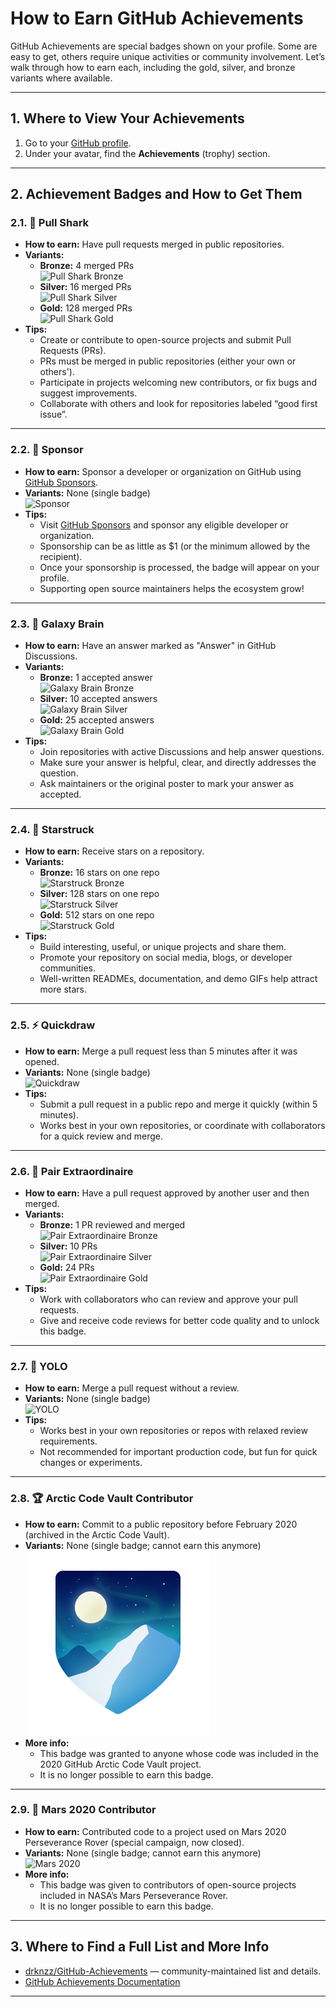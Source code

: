 # How to Earn GitHub Achievements

GitHub Achievements are special badges shown on your profile. Some are easy to get, others require unique activities or community involvement. Let’s walk through how to earn each, including the gold, silver, and bronze variants where available.

---

## 1. Where to View Your Achievements

1. Go to your [GitHub profile](https://github.com/).
2. Under your avatar, find the **Achievements** (trophy) section.
---

## 2. Achievement Badges and How to Get Them

### 2.1. 🦈 Pull Shark

- **How to earn:** Have pull requests merged in public repositories.
- **Variants:**
  - **Bronze:** 4 merged PRs  
    ![Pull Shark Bronze](https://github.githubassets.com/images/modules/profile/achievements/pull-shark-default.png)
  - **Silver:** 16 merged PRs  
    ![Pull Shark Silver](https://github.githubassets.com/images/modules/profile/achievements/pull-shark-silver.png)
  - **Gold:** 128 merged PRs  
    ![Pull Shark Gold](https://github.githubassets.com/images/modules/profile/achievements/pull-shark-gold.png)
- **Tips:**  
  - Create or contribute to open-source projects and submit Pull Requests (PRs).
  - PRs must be merged in public repositories (either your own or others').
  - Participate in projects welcoming new contributors, or fix bugs and suggest improvements.
  - Collaborate with others and look for repositories labeled “good first issue”.

---

### 2.2. 💝 Sponsor

- **How to earn:** Sponsor a developer or organization on GitHub using [GitHub Sponsors](https://github.com/sponsors).
- **Variants:** None (single badge)  
  ![Sponsor](https://githubachievements.com/cdn-cgi/image/width=350/images/badges/PublicSponsor.png)
- **Tips:**  
  - Visit [GitHub Sponsors](https://github.com/drknzz/GitHub-Achievements/blob/main/Media/Badges/GitHub-Sponsor/PNG/GitHubSponsorBadge.png?raw=true) and sponsor any eligible developer or organization.
  - Sponsorship can be as little as $1 (or the minimum allowed by the recipient).
  - Once your sponsorship is processed, the badge will appear on your profile.
  - Supporting open source maintainers helps the ecosystem grow!

---

### 2.3. 🌠 Galaxy Brain

- **How to earn:** Have an answer marked as "Answer" in GitHub Discussions.
- **Variants:**
  - **Bronze:** 1 accepted answer  
    ![Galaxy Brain Bronze](https://github.githubassets.com/images/modules/profile/achievements/galaxy-brain-default.png)
  - **Silver:** 10 accepted answers  
    ![Galaxy Brain Silver](https://github.githubassets.com/images/modules/profile/achievements/galaxy-brain-silver.png)
  - **Gold:** 25 accepted answers  
    ![Galaxy Brain Gold](https://github.githubassets.com/images/modules/profile/achievements/galaxy-brain-gold.png)
- **Tips:**  
  - Join repositories with active Discussions and help answer questions.
  - Make sure your answer is helpful, clear, and directly addresses the question.
  - Ask maintainers or the original poster to mark your answer as accepted.

---

### 2.4. 🌟 Starstruck

- **How to earn:** Receive stars on a repository.
- **Variants:**
  - **Bronze:** 16 stars on one repo  
    ![Starstruck Bronze](https://github.githubassets.com/images/modules/profile/achievements/starstruck-default.png)
  - **Silver:** 128 stars on one repo  
    ![Starstruck Silver](https://github.githubassets.com/images/modules/profile/achievements/starstruck-silver.png)
  - **Gold:** 512 stars on one repo  
    ![Starstruck Gold](https://github.githubassets.com/images/modules/profile/achievements/starstruck-gold.png)
- **Tips:**  
  - Build interesting, useful, or unique projects and share them.
  - Promote your repository on social media, blogs, or developer communities.
  - Well-written READMEs, documentation, and demo GIFs help attract more stars.

---

### 2.5. ⚡ Quickdraw

- **How to earn:** Merge a pull request less than 5 minutes after it was opened.
- **Variants:** None (single badge)  
  ![Quickdraw](https://github.githubassets.com/images/modules/profile/achievements/quickdraw-default.png)
- **Tips:**  
  - Submit a pull request in a public repo and merge it quickly (within 5 minutes).
  - Works best in your own repositories, or coordinate with collaborators for a quick review and merge.

---

### 2.6. 💬 Pair Extraordinaire

- **How to earn:** Have a pull request approved by another user and then merged.
- **Variants:**
  - **Bronze:** 1 PR reviewed and merged  
    ![Pair Extraordinaire Bronze](https://github.githubassets.com/images/modules/profile/achievements/pair-extraordinaire-default.png)
  - **Silver:** 10 PRs  
    ![Pair Extraordinaire Silver](https://github.githubassets.com/images/modules/profile/achievements/pair-extraordinaire-silver.png)
  - **Gold:** 24 PRs  
    ![Pair Extraordinaire Gold](https://github.githubassets.com/images/modules/profile/achievements/pair-extraordinaire-gold.png)
- **Tips:**  
  - Work with collaborators who can review and approve your pull requests.
  - Give and receive code reviews for better code quality and to unlock this badge.

---

### 2.7. 🦄 YOLO

- **How to earn:** Merge a pull request without a review.
- **Variants:** None (single badge)  
  ![YOLO](https://github.githubassets.com/images/modules/profile/achievements/yolo-default.png)
- **Tips:**  
  - Works best in your own repositories or repos with relaxed review requirements.
  - Not recommended for important production code, but fun for quick changes or experiments.

---

### 2.8. 🏆 Arctic Code Vault Contributor

- **How to earn:** Commit to a public repository before February 2020 (archived in the Arctic Code Vault).
- **Variants:** None (single badge; cannot earn this anymore)  
  ![Arctic Code Vault](https://github.com/drknzz/GitHub-Achievements/blob/main/Media/Badges/2020-Arctic-Code-Vault-Contributor/PNG/2020ArcticCodeVaultBadge.png?raw=true)
- **More info:**  
  - This badge was granted to anyone whose code was included in the 2020 GitHub Arctic Code Vault project.
  - It is no longer possible to earn this badge.

---

### 2.9. 👏 Mars 2020 Contributor

- **How to earn:** Contributed code to a project used on Mars 2020 Perseverance Rover (special campaign, now closed).
- **Variants:** None (single badge; cannot earn this anymore)  
  ![Mars 2020](https://github.githubassets.com/images/modules/profile/achievements/mars-2020-contributor-default.png)
- **More info:**  
  - This badge was given to contributors of open-source projects included in NASA’s Mars Perseverance Rover.
  - It is no longer possible to earn this badge.

---

## 3. Where to Find a Full List and More Info

- [drknzz/GitHub-Achievements](https://github.com/drknzz/GitHub-Achievements) — community-maintained list and details.
- [GitHub Achievements Documentation](https://githubachievements.com/)
---
